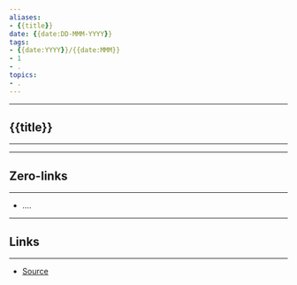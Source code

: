 ```yaml
---
aliases: 
- {{title}} 
date: {{date:DD-MMM-YYYY}}
tags:
- {{date:YYYY}}/{{date:MMM}}
- 1
- .
topics:
- .
---
```



-----
##  {{title}} 
-----


---
## Zero-links
---
- ....

---
## Links
---
- [Source]()